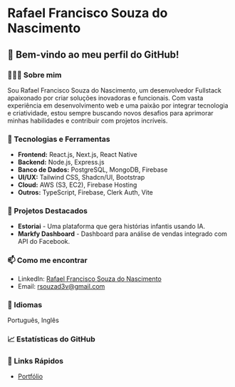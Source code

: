 # Rafael Francisco Souza do Nascimento

## 👋 Bem-vindo ao meu perfil do GitHub!

### 👨🏻‍💻 Sobre mim

Sou Rafael Francisco Souza do Nascimento, um desenvolvedor Fullstack apaixonado por criar soluções inovadoras e funcionais. Com vasta experiência em desenvolvimento web e uma paixão por integrar tecnologia e criatividade, estou sempre buscando novos desafios para aprimorar minhas habilidades e contribuir com projetos incríveis.

### 🚀 Tecnologias e Ferramentas

- **Frontend:** React.js, Next.js, React Native
- **Backend:** Node.js, Express.js
- **Banco de Dados:** PostgreSQL, MongoDB, Firebase
- **UI/UX:** Tailwind CSS, Shadcn/UI, Bootstrap
- **Cloud:** AWS (S3, EC2), Firebase Hosting
- **Outros:** TypeScript, Firebase, Clerk Auth, Vite

### 🌟 Projetos Destacados

- **Estoriai** - Uma plataforma que gera histórias infantis usando IA.
- **Markfy Dashboard** - Dashboard para análise de vendas integrado com API do Facebook.

### 📫 Como me encontrar

- LinkedIn: [Rafael Francisco Souza do Nascimento](https://www.linkedin.com/in/rafael-f-souza-022226255/)
- Email: rsouzad3v@gmail.com

### 💬 Idiomas

Português, Inglês

### 📈 Estatísticas do GitHub

### 🔗 Links Rápidos

- [Portfólio](https://markfy.online/)
